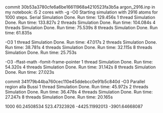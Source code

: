 commit 30b53a3780cfe6a6be16611968a4210523fa3b5a
argon_2916.inp in my notebook: i5 2 cores with -g -O0
Starting simulation with 2916 atoms for 1000 steps.
Serial Simulation Done. Run time:    129.456s
1 thread Simulation Done. Run time:    133.827s
2 threads Simulation Done. Run time:    104.084s
4 threads Simulation Done. Run time:     75.539s
8 threads Simulation Done. Run time:     61.835s

-O3
1 thread Simulation Done. Run time:     47.017s
2 threads Simulation Done. Run time:     38.781s
4 threads Simulation Done. Run time:     32.115s
8 threads Simulation Done. Run time:     25.753s

-O3 -ffast-math -fomit-frame-pointer
1 thread Simulation Done. Run time:     54.320s
4 threads Simulation Done. Run time:     31.142s
8 threads Simulation Done. Run time:     27.023s


commit 341f79b44ba760cec110e45ddebcc0e91b5c840d
-O3
Parallel region alla Bussi
1 thread Simulation Done. Run time:     45.972s
2 threads Simulation Done. Run time:     36.478s
4 threads Simulation Done. Run time:     27.247s
8 threads Simulation Done. Run time:     20.165s

1000          60.24508534         523.47323926       -4425.11992013       -3901.64668087
